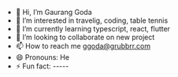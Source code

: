 - 👋 Hi, I’m Gaurang Goda
- 👀 I’m interested in travelig, coding, table tennis
- 🌱 I’m currently learning typescript, react, flutter
- 💞️ I’m looking to collaborate on new project
- 📫 How to reach me ggoda@grubbrr.com
- 😄 Pronouns: He
- ⚡ Fun fact: -----

<!---
grubbrr-gaurang/grubbrr-gaurang is a ✨ special ✨ repository because its `README.md` (this file) appears on your GitHub profile.
You can click the Preview link to take a look at your changes.
--->
